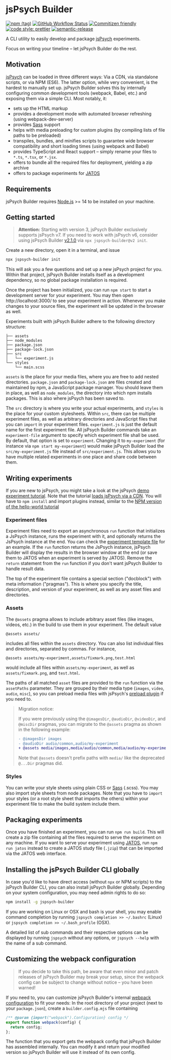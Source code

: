 # jsPsych Builder

[![npm (tag)](https://img.shields.io/npm/v/jspsych-builder/latest)](https://www.npmjs.com/package/jspsych-builder)
[![GitHub Workflow Status](https://img.shields.io/github/workflow/status/bjoluc/jspsych-builder/build)](https://github.com/bjoluc/jspsych-builder/actions)
[![Commitizen friendly](https://img.shields.io/badge/commitizen-friendly-brightgreen.svg)](http://commitizen.github.io/cz-cli/)
[![code style: prettier](https://img.shields.io/badge/code_style-prettier-ff69b4.svg)](https://github.com/prettier/prettier)
[![semantic-release](https://img.shields.io/badge/%20%20%F0%9F%93%A6%F0%9F%9A%80-semantic--release-e10079.svg)](https://github.com/semantic-release/semantic-release)

A CLI utility to easily develop and package [jsPsych](https://www.jspsych.org/) experiments.

Focus on writing your timeline – let jsPsych Builder do the rest.

## Motivation

[jsPsych](https://www.jspsych.org/) can be loaded in three different ways:
Via a CDN, via standalone scripts, or via NPM (ES6).
The latter option, while very convenient, is the hardest to manually set up.
jsPsych Builder solves this by internally configuring common development tools (webpack, Babel, etc.) and exposing them via a simple CLI. Most notably, it:
* sets up the HTML markup
* provides a development mode with automated browser refreshing (using webpack-dev-server)
* provides [Sass](https://sass-lang.com/) support
* helps with media preloading for custom plugins (by compiling lists of file paths to be preloaded)
* transpiles, bundles, and minifies scripts to guarantee wide browser compatibility and short loading times (using webpack and Babel)
* provides TypeScript and React support – simply rename your files to `*.ts`, `*.tsx`, or `*.jsx`.
* offers to bundle all the required files for deployment, yielding a zip archive
* offers to package experiments for [JATOS](https://www.jatos.org/)

## Requirements

jsPsych Builder requires [Node.js](https://nodejs.org) >= 14 to be installed on your machine.

## Getting started

>**Attention:** Starting with version 3, jsPsych Builder exclusively supports jsPsych v7. If you need to work with jsPsych v6, consider using jsPsych Builder [v2.1.0](https://github.com/bjoluc/jspsych-builder/tree/v2.1.0) via `npx jspsych-builder@v2 init`.

Create a new directory, open it in a terminal, and issue

```bash
npx jspsych-builder init
```

This will ask you a few questions and set up a new jsPsych project for you.
Within that project, jsPsych Builder installs itself as a development dependency, so no global package installation is required.

Once the project has been initialized, you can run `npm start` to start a development server for your experiment.
You may then open http://localhost:3000/ to see your experiment in action.
Whenever you make changes to your source files, the experiment will be updated in the browser as well.

Experiments built with jsPsych Builder adhere to the following directory structure:

```
├── assets
├── node_modules
├── package.json
├── package-lock.json
├── src
│   └── experiment.js
└── styles
    └── main.scss
```

`assets` is the place for your media files, where you are free to add nested directories.
`package.json` and `package-lock.json` are files created and maintained by npm, a JavaScript package manager.
You should leave them in place, as well as `node_modules`, the directory into which npm installs packages.
This is also where jsPsych has been saved to.

The `src` directory is where you write your actual experiments, and `styles` is the place for your custom stylesheets.
Within `src`, there can be multiple experiment files, as well as arbitrary directories and JavaScript files that you can `import` in your experiment files.
`experiment.js` is just the default name for the first experiment file.
All jsPsych Builder commands take an `experiment-file` argument to specify which experiment file shall be used.
By default, that option is set to `experiment`.
Changing it to `my-experiment` (for instance via `npm start my-experiment`) would make jsPsych Builder load the `src/my-experiment.js` file instead of `src/experiment.js`.
This allows you to have multiple related experiments in one place and share code between them.

## Writing experiments

If you are new to jsPsych, you might take a look at the jsPsych [demo experiment tutorial](https://www.jspsych.org/latest/tutorials/rt-task/#part-2-display-welcome-message).
Note that the tutorial [loads jsPsych via a CDN](https://www.jspsych.org/latest/tutorials/hello-world/#option-1-using-cdn-hosted-scripts).
You will have to `npm install` and import plugins instead, similar to the [NPM version of the hello-world tutorial](https://www.jspsych.org/latest/tutorials/hello-world/#option-3-using-npm)

### Experiment files

Experiment files need to export an asynchronous `run` function that initializes a JsPsych instance, runs the experiment with it, and optionally returns the JsPsych instance at the end.
You can check the [experiment template file](assets/template/src/experiment.tmpl.js) for an example.
If the `run` function returns the JsPsych instance, jsPsych Builder will display the results in the browser window at the end (or save them to JATOS when an experiment is served by JATOS).
Remove the `return` statement from the `run` function if you don't want jsPsych Builder to handle result data.

The top of the experiment file contains a special section ("docblock") with meta information ("pragmas").
This is where you specify the title, description, and version of your experiment, as well as any asset files and directories.

### Assets

The `@assets` pragma allows to include arbitrary asset files (like images, videos, etc.) in the build to use them in your experiment.
The default value
```
@assets assets/
```
includes all files within the `assets` directory.
You can also list individual files and directories, separated by commas.
For instance,
```
@assets assets/my-experiment,assets/fixmark.png,test.html
```
would include all files within `assets/my-experiment`, as well as `assets/fixmark.png`, and `test.html`.

The paths of all matched `asset` files are provided to the `run` function via the `assetPaths` parameter.
They are grouped by their media type (`images`, `video`, `audio`, `misc`), so you can preload media files with jsPsych's [preload plugin](https://www.jspsych.org/latest/plugins/preload/) if you need to.

> Migration notice:
>
> If you were previously using the `@imagesDir`, `@audioDir`, `@videoDir`, and `@miscDir` pragmas, you can migrate to the `@assets` pragma as shown in the following example:
>
> ```diff
> - @imagesDir images
> - @audioDir audio/common,audio/my-experiment
> + @assets media/images,media/audio/common,media/audio/my-experiment
> ```
>
> Note that `@assets` doesn't prefix paths with `media/` like the deprecated `@...Dir` pragmas did.

### Styles

You can write your style sheets using plain CSS or [Sass](https://sass-lang.com/) (.scss).
You may also import style sheets from node packages.
Note that you have to `import` your styles (or a root style sheet that imports the others) within your experiment file to make the build system include them.

## Packaging experiments

Once you have finished an experiment, you can run `npm run build`.
This will create a zip file containing all the files required to serve the experiment on any machine.
If you want to serve your experiment using [JATOS](https://www.jatos.org/), run `npm run jatos` instead to create a JATOS study file (`.jzip`) that can be imported via the JATOS web interface.

## Installing the jsPsych Builder CLI globally

In case you'd like to have direct access (without `npx` or NPM scripts) to the jsPsych Builder CLI, you can also install jsPsych Builder globally.
Depending on your system configuration, you may need admin rights to do so:

```bash
npm install -g jspsych-builder
```

If you are working on Linux or OSX and bash is your shell, you may enable command completion by running
`jspsych completion >> ~/.bashrc` (Linux) or `jspsych completion >> ~/.bash_profile` (OSX).

A detailed list of sub commands and their respective options can be displayed by running `jspsych` without any options, or `jspsych --help` with the name of a sub command.

## Customizing the webpack configuration

> If you decide to take this path, be aware that even minor and patch releases of jsPsych Builder may break your setup, since the webpack config can be subject to change without notice – you have been warned!

If you need to, you can customize jsPsych Builder's internal [webpack configuration](https://webpack.js.org/configuration/#options) to fit your needs: In the root directory of your project (next to your `package.json`), create a `builder.config.mjs` file containing

```js
/** @param {import("webpack").Configuration} config */
export function webpack(config) {
  return config;
};

```

The function that you export gets the webpack config that jsPsych Builder has assembled internally.
You can modify it and return your modified version so jsPsych Builder will use it instead of its own config.
